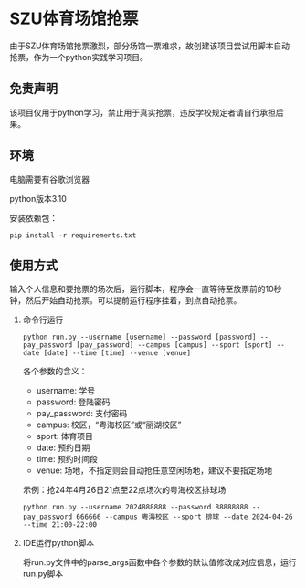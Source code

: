 # SZU体育场馆抢票
由于SZU体育场馆抢票激烈，部分场馆一票难求，故创建该项目尝试用脚本自动抢票，作为一个python实践学习项目。

## 免责声明
该项目仅用于python学习，禁止用于真实抢票，违反学校规定者请自行承担后果。

## 环境
电脑需要有谷歌浏览器

python版本3.10

安装依赖包：
```shell
pip install -r requirements.txt
```

## 使用方式
输入个人信息和要抢票的场次后，运行脚本，程序会一直等待至放票前的10秒钟，然后开始自动抢票。可以提前运行程序挂着，到点自动抢票。
1. 命令行运行
    ```shell
    python run.py --username [username] --password [password] --pay_password [pay_password] --campus [campus] --sport [sport] --date [date] --time [time] --venue [venue]
    ```
    各个参数的含义：
    - username: 学号
    - password: 登陆密码
    - pay_password: 支付密码
    - campus: 校区，“粤海校区”或“丽湖校区”
    - sport: 体育项目
    - date: 预约日期
    - time: 预约时间段
    - venue: 场地，不指定则会自动抢任意空闲场地，建议不要指定场地

    示例：抢24年4月26日21点至22点场次的粤海校区排球场
    ```shell
    python run.py --username 2024888888 --password 88888888 --pay_password 666666 --campus 粤海校区 --sport 排球 --date 2024-04-26 --time 21:00-22:00
    ```

2. IDE运行python脚本

    将run.py文件中的parse_args函数中各个参数的默认值修改成对应信息，运行run.py脚本